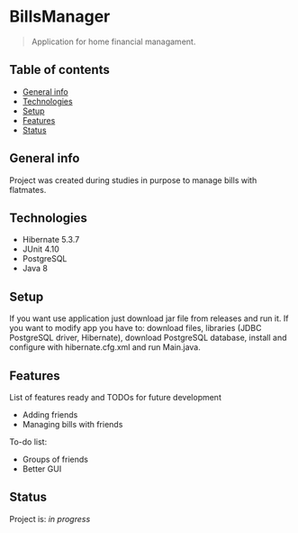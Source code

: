 # BillsManager
> Application for home financial managament.

## Table of contents
* [General info](#general-info)
* [Technologies](#technologies)
* [Setup](#setup)
* [Features](#features)
* [Status](#status)

## General info
Project was created during studies in purpose to manage bills with flatmates.

## Technologies
* Hibernate 5.3.7
* JUnit 4.10
* PostgreSQL
* Java 8

## Setup
 If you want use application just download jar file from releases and run it. If you want to modify app you have to: download files, libraries (JDBC PostgreSQL driver, Hibernate), download PostgreSQL database, install and configure with hibernate.cfg.xml and run Main.java.

## Features
List of features ready and TODOs for future development
* Adding friends
* Managing bills with friends

To-do list:
* Groups of friends
* Better GUI

## Status
Project is: _in progress_
